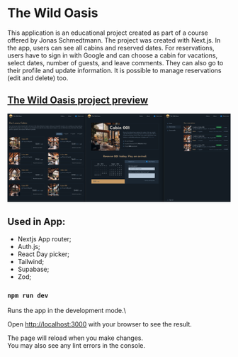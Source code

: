 # The Wild Oasis

<p>This application is an educational project created as part of a course offered by Jonas Schmedtmann. The project was created with Next.js. In the app, users can see all cabins and reserved dates. For reservations, users have to sign in with Google and can choose a cabin for vacations, select dates, number of guests, and leave comments. They can also go to their profile and update information. It is possible to manage reservations (edit and delete) too.
  </p>

## [The Wild Oasis project preview](https://wildoasis-next.vercel.app/)

<img src="/app/_assets/wildoasis.png" alt="The Wild Oasis app" >

## Used in App:

- Nextjs App router;
- Auth.js;
- React Day picker;
- Tailwind;
- Supabase;
- Zod;

### `npm run dev`

Runs the app in the development mode.\

Open [http://localhost:3000](http://localhost:3000) with your browser to see the result.

The page will reload when you make changes.\
You may also see any lint errors in the console.
